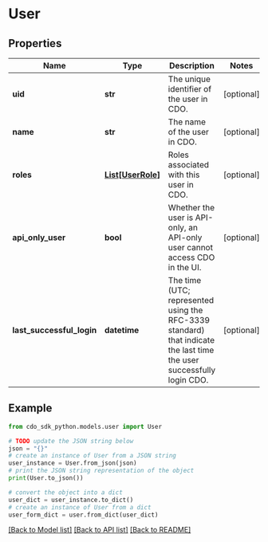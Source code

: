 # User


## Properties

Name | Type | Description | Notes
------------ | ------------- | ------------- | -------------
**uid** | **str** | The unique identifier of the user in CDO. | [optional] 
**name** | **str** | The name of the user in CDO. | [optional] 
**roles** | [**List[UserRole]**](UserRole.md) | Roles associated with this user in CDO. | [optional] 
**api_only_user** | **bool** | Whether the user is API-only, an API-only user cannot access CDO in the UI. | [optional] 
**last_successful_login** | **datetime** | The time (UTC; represented using the RFC-3339 standard) that indicate the last time the user successfully login CDO. | [optional] 

## Example

```python
from cdo_sdk_python.models.user import User

# TODO update the JSON string below
json = "{}"
# create an instance of User from a JSON string
user_instance = User.from_json(json)
# print the JSON string representation of the object
print(User.to_json())

# convert the object into a dict
user_dict = user_instance.to_dict()
# create an instance of User from a dict
user_form_dict = user.from_dict(user_dict)
```
[[Back to Model list]](../README.md#documentation-for-models) [[Back to API list]](../README.md#documentation-for-api-endpoints) [[Back to README]](../README.md)


